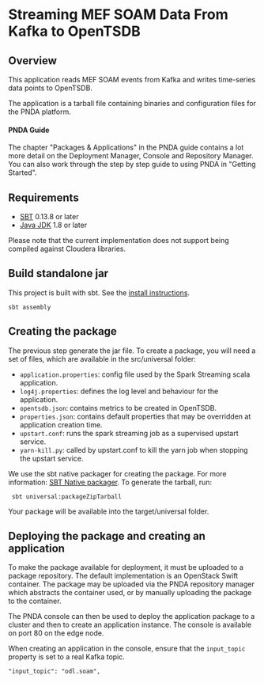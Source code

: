 # Streaming MEF SOAM Data From Kafka to OpenTSDB

## Overview

This application reads MEF SOAM events from Kafka and writes time-series data points to OpenTSDB.

The application is a tarball file containing binaries and configuration files for the PNDA platform.

#### PNDA Guide

The chapter "Packages & Applications" in the PNDA guide contains a lot more detail on the
Deployment Manager, Console and Repository Manager. You can also work through the step by step
guide to using PNDA in "Getting Started".

## Requirements

* [SBT](http://www.scala-sbt.org/0.13/docs/Setup.html) 0.13.8 or later
* [Java JDK](https://docs.oracle.com/javase/8/docs/technotes/guides/install/install_overview.html) 1.8 or later

Please note that the current implementation does not support being compiled against Cloudera libraries.

## Build standalone jar

This project is built with sbt. See the [install instructions](http://www.scala-sbt.org/release/docs/Setup.html).

	sbt assembly

## Creating the package

The previous step generate the jar file. To create a package, you will need a set of files,
which are available in the src/universal folder:

- `application.properties`: config file used by the Spark Streaming scala application.
- `log4j.properties`: defines the log level and behaviour for the application.
- `opentsdb.json`: contains metrics to be created in OpenTSDB.
- `properties.json`: contains default properties that may be overridden at application creation time.
- `upstart.conf`: runs the spark streaming job as a supervised upstart service.
- `yarn-kill.py`: called by upstart.conf to kill the yarn job when stopping the upstart service.

We use the sbt native packager for creating the package. For more information:
[SBT Native packager](http://www.scala-sbt.org/sbt-native-packager/). To generate the tarball,
run:

	 sbt universal:packageZipTarball

Your package will be available into the target/universal folder.

## Deploying the package and creating an application

To make the package available for deployment, it must be uploaded to a package repository. The
default implementation is an OpenStack Swift container. The package may be uploaded via the PNDA
repository manager which abstracts the container used, or by manually uploading the package to
the container.

The PNDA console can then be used to deploy the application package to a cluster and then to create
an application instance. The console is available on port 80 on the edge node.

When creating an application in the console, ensure that the `input_topic` property is set to a real Kafka topic.

```
"input_topic": "odl.soam",
```
